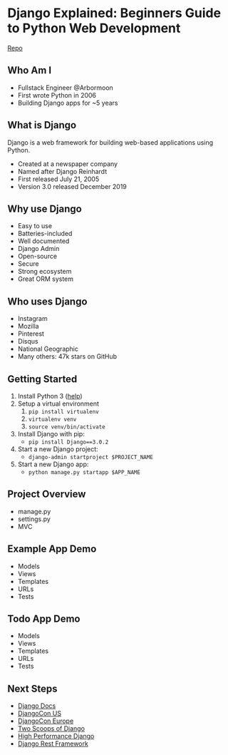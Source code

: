 # Django Explained: Beginners Guide to Python Web Development

[Repo](https://github.com/douglance/django-explained)

## Who Am I

- Fullstack Engineer @Arbormoon
- First wrote Python in 2006
- Building Django apps for ~5 years

## What is Django

Django is a web framework for building web-based applications using Python.

- Created at a newspaper company
- Named after Django Reinhardt
- First released July 21, 2005
- Version 3.0 released December 2019

## Why use Django

- Easy to use
- Batteries-included
- Well documented
- Django Admin
- Open-source
- Secure
- Strong ecosystem
- Great ORM system

## Who uses Django

- Instagram
- Mozilla
- Pinterest
- Disqus
- National Geographic
- Many others: 47k stars on GitHub

## Getting Started

1. Install Python 3 ([help](https://realpython.com/installing-python/))
2. Setup a virtual environment
   1. `pip install virtualenv`
   2. `virtualenv venv`
   3. `source venv/bin/activate`
3. Install Django with pip:
   - `pip install Django==3.0.2`
4. Start a new Django project:
   - `django-admin startproject $PROJECT_NAME`
5. Start a new Django app:
   - `python manage.py startapp $APP_NAME`

## Project Overview

- manage.py
- settings.py
- MVC

## Example App Demo

- Models
- Views
- Templates
- URLs
- Tests

## Todo App Demo

- Models
- Views
- Templates
- URLs
- Tests

## Next Steps

- [Django Docs](https://docs.djangoproject.com/en/3.0/)
- [DjangoCon US](https://www.youtube.com/channel/UC0yY6a79pPY9J0ShIHRf6yw)
- [DjangoCon Europe](https://www.youtube.com/user/djangoconeurope)
- [Two Scoops of Django](https://www.amazon.com/Two-Scoops-Django-Best-Practices/dp/0981467342)
- [High Performance Django](https://www.amazon.com/dp/1508748128)
- [Django Rest Framework](https://www.django-rest-framework.org/)
